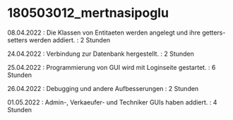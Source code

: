 # 180503012_mertnasipoglu
08.04.2022 : Die Klassen von Entitaeten werden angelegt und ihre getters-setters werden addiert. : 2 Stunden

24.04.2022 : Verbindung zur Datenbank hergestellt. : 2 Stunden

25.04.2022 : Programmierung von GUI wird mit Loginseite gestartet. : 6 Stunden

26.04.2022 : Debugging und andere Aufbesserungen : 2 Stunden

01.05.2022 : Admin-, Verkaeufer- und Techniker GUIs haben addiert. : 4 Stunden
